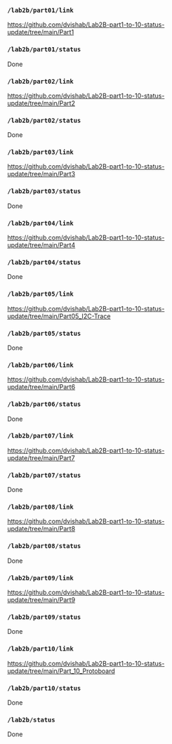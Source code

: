 ### `/lab2b/part01/link`
https://github.com/dvishab/Lab2B-part1-to-10-status-update/tree/main/Part1
### `/lab2b/part01/status`
Done
### `/lab2b/part02/link`
https://github.com/dvishab/Lab2B-part1-to-10-status-update/tree/main/Part2
### `/lab2b/part02/status`
Done
### `/lab2b/part03/link`
https://github.com/dvishab/Lab2B-part1-to-10-status-update/tree/main/Part3
### `/lab2b/part03/status`
Done
### `/lab2b/part04/link`
https://github.com/dvishab/Lab2B-part1-to-10-status-update/tree/main/Part4
### `/lab2b/part04/status`
Done
### `/lab2b/part05/link`
https://github.com/dvishab/Lab2B-part1-to-10-status-update/tree/main/Part05_I2C-Trace
### `/lab2b/part05/status`
Done
### `/lab2b/part06/link`
https://github.com/dvishab/Lab2B-part1-to-10-status-update/tree/main/Part6
### `/lab2b/part06/status`
Done
### `/lab2b/part07/link`
https://github.com/dvishab/Lab2B-part1-to-10-status-update/tree/main/Part7
### `/lab2b/part07/status`
Done
### `/lab2b/part08/link`
https://github.com/dvishab/Lab2B-part1-to-10-status-update/tree/main/Part8
### `/lab2b/part08/status`
Done
### `/lab2b/part09/link`
https://github.com/dvishab/Lab2B-part1-to-10-status-update/tree/main/Part9
### `/lab2b/part09/status`
Done
### `/lab2b/part10/link`
https://github.com/dvishab/Lab2B-part1-to-10-status-update/tree/main/Part_10_Protoboard
### `/lab2b/part10/status`
Done
### `/lab2b/status`
Done
